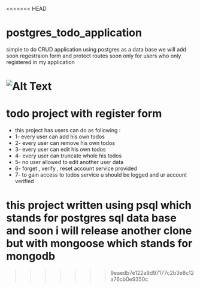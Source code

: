 <<<<<<< HEAD
# postgres_todo_application
simple to do CRUD application using postgres as a data base
we will add soon regestraion form and protect routes soon only for users who only registered in my application

![Alt Text](https://media.giphy.com/media/RdkKvEoDt345qBr4LL/giphy.gif)
=======
# todo project with register form 
* this project has users can do as following : 
* 1- every user can add his own todos 
* 2- every user can remove his own todos 
* 3- every user can edit his own todos 
* 4- every user can truncate whole his todos 
* 5- no user allowed to edit another user data 
* 6- forget , verify , reset account service provided 
* 7- to gain access to todos service u should be logged and ur account verified 

# this project written using psql which stands for postgres sql data base and soon i will release another clone but with mongoose which stands for mongodb 

>>>>>>> 9eaedb7e122a9d97177c2b3e8c12a76cb0e9350c
